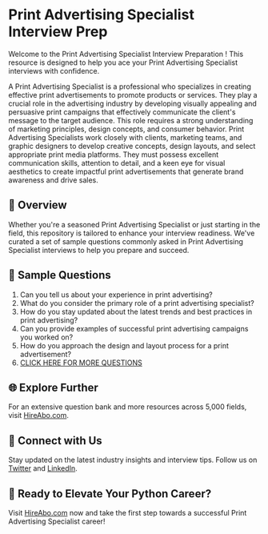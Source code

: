 # Print Advertising Specialist Interview Prep

Welcome to the Print Advertising Specialist Interview Preparation ! This resource is designed to help you ace your Print Advertising Specialist interviews with confidence.

A Print Advertising Specialist is a professional who specializes in creating effective print advertisements to promote products or services. They play a crucial role in the advertising industry by developing visually appealing and persuasive print campaigns that effectively communicate the client's message to the target audience. This role requires a strong understanding of marketing principles, design concepts, and consumer behavior. Print Advertising Specialists work closely with clients, marketing teams, and graphic designers to develop creative concepts, design layouts, and select appropriate print media platforms. They must possess excellent communication skills, attention to detail, and a keen eye for visual aesthetics to create impactful print advertisements that generate brand awareness and drive sales.

## 🚀 Overview

Whether you're a seasoned Print Advertising Specialist or just starting in the field, this repository is tailored to enhance your interview readiness. We've curated a set of sample questions commonly asked in Print Advertising Specialist interviews to help you prepare and succeed.

## 📝 Sample Questions

1. Can you tell us about your experience in print advertising?
2. What do you consider the primary role of a print advertising specialist?
3. How do you stay updated about the latest trends and best practices in print advertising?
4. Can you provide examples of successful print advertising campaigns you worked on?
5. How do you approach the design and layout process for a print advertisement?
6. [CLICK HERE FOR MORE QUESTIONS](https://hireabo.com/job/8_3_35/Print%20Advertising%20Specialist)

## 🌐 Explore Further

For an extensive question bank and more resources across 5,000 fields, visit [HireAbo.com](https://www.hireabo.com).

## 📱 Connect with Us

Stay updated on the latest industry insights and interview tips. Follow us on [Twitter](https://twitter.com/hireabo) and [LinkedIn](https://www.linkedin.com/in/hire-abo-3609972a8/).

## 🚀 Ready to Elevate Your Python Career?

Visit [HireAbo.com](https://www.hireabo.com) now and take the first step towards a successful Print Advertising Specialist career!
